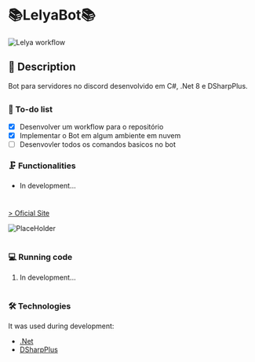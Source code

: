 # 📚LelyaBot📚
![Lelya workflow](https://github.com/GuilhermeNono/LelyaBot/actions/workflows/dotnet-desktop.yml/badge.svg)
## 📖 Description 
<p>Bot para servidores no discord desenvolvido em C#, .Net 8 e DSharpPlus.</p>

##

### 📓 To-do list

- [x] Desenvolver um workflow para o repositório
- [x] Implementar o Bot em algum ambiente em nuvem
- [ ] Desenvovler todos os comandos basicos no bot

### 🗜️ Functionalities

- In development...

#
<a href="https://github.com/GuilhermeNono/LelyaBot">> Oficial Site</a>

![PlaceHolder](https://sunsetmediawave.files.wordpress.com/2014/10/1-title1.gif)

#

### 💻 Running code

1. In development...
#

### 🛠️ Technologies

It was used during development:
- [.Net](https://dotnet.microsoft.com/en-us/)
- [DSharpPlus](https://dsharpplus.github.io/DSharpPlus/index.html)
